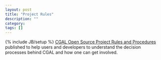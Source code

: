 ```yaml
---
layout: post
title: "Project Rules"
description: ""
category: 
tags: []
---
```

{% include JB/setup %}
<a href="{{BASE_PATH}}/project_rules.html">CGAL Open Source Project Rules and Procedures</a> published to help users and developers to understand the decision processes behind CGAL and how one can get involved.
